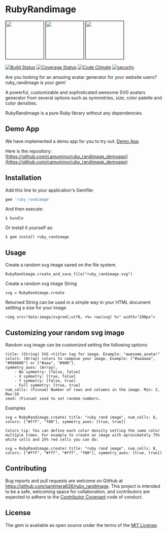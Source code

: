 # RubyRandimage

<img src="http://ruby_randimage.monkeykoders.net/example1.svg" border="1" width="120">
<img src="http://ruby_randimage.monkeykoders.net/example2.svg" border="1" width="120">
<img src="http://ruby_randimage.monkeykoders.net/example3.svg" border="1" width="120">

[![Build Status](https://travis-ci.org/santiriera626/ruby_randimage.svg?branch=master)](https://travis-ci.org/santiriera626/ruby_randimage)
[![Coverage Status](https://coveralls.io/repos/github/santiriera626/ruby_randimage/badge.svg?branch=master)](https://coveralls.io/github/santiriera626/ruby_randimage?branch=master)
[![Code Climate](https://codeclimate.com/github/santiriera626/ruby_randimage/badges/gpa.svg)](https://codeclimate.com/github/santiriera626/ruby_randimage)
[![security](https://hakiri.io/github/santiriera626/ruby_randimage/master.svg)](https://hakiri.io/github/santiriera626/ruby_randimage/master)


Are you looking for an amazing avatar generator for your website users? ruby_randimage is your gem! 

A powerful, customizable and sophisticated awesome SVG avatars generator from several options such as symmetries, size, color palette and color densities.

RubyRandimage is a pure Ruby library without any dependencies.

## Demo App

We have implemented a demo app for you to try out: [Demo App](http://ruby_randimage.monkeykoders.net)

Here is the repository: [https://github.com/camumino/ruby_randimage_demoapp](https://github.com/camumino/ruby_randimage_demoapp)

## Installation

Add this line to your application's Gemfile:

```ruby
gem 'ruby_randimage'
```

And then execute:

    $ bundle

Or install it yourself as:

    $ gem install ruby_randimage

## Usage

Create a random svg image saved on the file system.

    RubyRandimage.create_and_save_file("ruby_randimage.svg")

Create a random svg image String 

    svg = RubyRandimage.create

Returned String can be used in a simple way in your HTML document settting a size for your image
    
    <img src="data:image/svg+xml;utf8, <%= raw(svg) %>" width="200px">

## Customizing your random svg image

Random svg image can be customized setting the following options:

    title: (String) SVG <title> tag for image. Example: "awesome_avatar"
    colors: (Array) colors to compose your image, Example: ["#aaaaaa", "#990000"] or ["#aaa", "#900"].
    symmetry_axes: (Array).
        - No symmetry: [false, false]
        - X symmetry: [true, false]
        - Y symmetry: [false, true]
        - Full symmetry: [true, true]
    num_cells: (Fixnum) Number of rows and columns in the image. Min: 2, Max:16
    seed: (Fixnum) seed to set random numbers.

Examples

    svg = RubyRandimage.create( title: "ruby rand image", num_cells: 8, colors: ["#fff", "f00"], symmetry_axes: [true, true])

    Colors tip: You can define each color density setting the same color multiple times. For example to create an image with aproximately 75% white cells and 25% red cells you can do:
    
    svg = RubyRandimage.create( title: "ruby rand image", num_cells: 8, colors: ["#fff", "#fff", "#fff", "f00"], symmetry_axes: [true, true])

## Contributing

Bug reports and pull requests are welcome on GitHub at https://github.com/santiriera626/ruby_randimage. This project is intended to be a safe, welcoming space for collaboration, and contributors are expected to adhere to the [Contributor Covenant](contributor-covenant.org) code of conduct.


## License

The gem is available as open source under the terms of the [MIT License](http://opensource.org/licenses/MIT).


